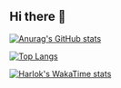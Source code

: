 ## Hi there 👋

[![Anurag's GitHub stats](https://justin-readme-stats.vercel.app/api?username=justinmunro&show_icons=true&theme=synthwave)](https://github.com/anuraghazra/github-readme-stats)

[![Top Langs](https://justin-readme-stats.vercel.app/api/top-langs/?username=justinmunro&langs_count=10)](https://github.com/anuraghazra/github-readme-stats)

[![Harlok's WakaTime stats](https://github-readme-stats.vercel.app/api/wakatime?username=ffflabs)](https://github.com/anuraghazra/github-readme-stats)


<!--
**justinmunro/justinmunro** is a ✨ _special_ ✨ repository because its `README.md` (this file) appears on your GitHub profile.

Here are some ideas to get you started:

- 🔭 I’m currently working on ...
- 🌱 I’m currently learning ...
- 👯 I’m looking to collaborate on ...
- 🤔 I’m looking for help with ...
- 💬 Ask me about ...
- 📫 How to reach me: ...
- 😄 Pronouns: ...
- ⚡ Fun fact: ...
-->
